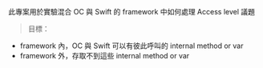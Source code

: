 此專案用於實驗混合 OC 與 Swift 的 framework 中如何處理 Access level 議題

> 目標：

* framework 內，OC 與 Swift 可以有彼此呼叫的 internal method or var
* framework 外，存取不到這些 internal method or var
